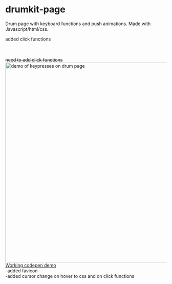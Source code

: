 # drumkit-page
Drum page with keyboard functions and push animations.
Made with Javascript/html/css.



added click functions

<br><br>
<del>need to add click functions</del>
<br>
<img src="https://i.gyazo.com/5616c60a90c18328e46c3369d25952b9.gif" alt="demo of keypresses on drum page" width="624"/>
<br>
<a href="https://codepen.io/porqueSammy/full/QoZxzJ">Working codepen demo</a>
<br>
-added favicon
<br>
-added cursor change on hover to css and on click functions
<br>

